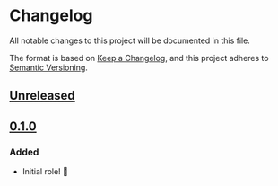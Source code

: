 # Changelog

All notable changes to this project will be documented in this file.

The format is based on [Keep a Changelog](https://keepachangelog.com/en/1.0.0/),
and this project adheres to [Semantic Versioning](https://semver.org/spec/v2.0.0.html).

## [Unreleased]

## [0.1.0]

### Added

- Initial role! 🚀

[Unreleased]: https://github.com/iancleary/ansible-role-tailscale/compare/v0.1.0...HEAD
[0.1.0]: https://github.com/iancleary/ansible-role-tailscale/releases/tag/v0.1.0
